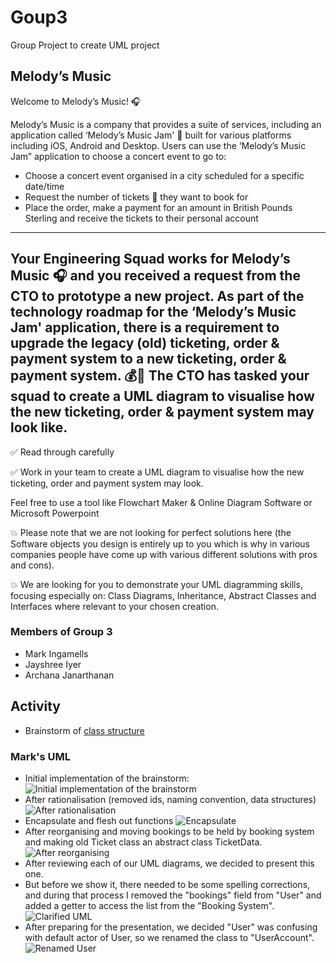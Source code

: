 # Goup3
Group Project to create UML project

## Melody’s Music
Welcome to Melody’s Music! 🎧

Melody’s Music is a company that provides a suite of services, 
including an application called ‘Melody’s Music Jam' 🎵 
built for various platforms including iOS, Android and Desktop.
Users can use the ‘Melody’s Music Jam” application to choose a concert event to go to:
* Choose a concert event organised in a city scheduled for a specific date/time
* Request the number of tickets 🎫 they want to book for
* Place the order, make a payment for an amount in British Pounds Sterling and receive the tickets to their personal account

----

Your Engineering Squad works for Melody’s Music 🎧 and you received a request from the CTO to prototype a new project.
As part of the technology roadmap for the ‘Melody’s Music Jam' application, 
there is a requirement to upgrade the legacy (old) ticketing, 
order & payment system to a new ticketing, order & payment system. 💰🤑 
The CTO has tasked your squad to create a UML diagram to visualise how the new ticketing, order & payment system may look like.
----
✅ Read through carefully

✅ Work in your team to create a UML diagram to visualise how the new ticketing, order and payment system may look.

Feel free to use a tool like Flowchart Maker & Online Diagram Software or Microsoft Powerpoint

💥 Please note that we are not looking for perfect solutions here 
(the Software objects you design is entirely up to you which is why in various companies people have come up with various different solutions with pros and cons).

💥 We are looking for you to demonstrate your UML diagramming skills, focusing especially on: 
Class Diagrams, Inheritance, Abstract Classes and Interfaces where relevant to your chosen creation.

### Members of Group 3
* Mark Ingamells
* Jayshree Iyer
* Archana Janarthanan

## Activity
* Brainstorm of [class structure](docs/brainstorm.md)

### Mark's UML
* Initial implementation of the brainstorm:
![Initial implementation of the brainstorm](docs/Mark/InitialImplementaion.png)
* After rationalisation (removed ids, naming convention, data structures)
![After rationalisation](docs/Mark/Rationalised.png)
* Encapsulate and flesh out functions
![Encapsulate](docs/Mark/Encapsulate.png)
* After reorganising and moving bookings to be held by booking system 
and making old Ticket class an abstract class TicketData. 
![After reorganising](docs/Mark/Reorganise.png)
* After reviewing each of our UML diagrams, we decided to present this one.
* But before we show it, there needed to be some spelling corrections, and during that process 
I removed the "bookings" field from "User" and added a getter to access the list from the "Booking System".
![Clarified UML](docs/Mark/Clarifications.png)
* After preparing for the presentation, we decided "User" was confusing with default actor of User, 
so we renamed the class to "UserAccount".
  ![Renamed User](docs/Mark/RenamedUser.png)
